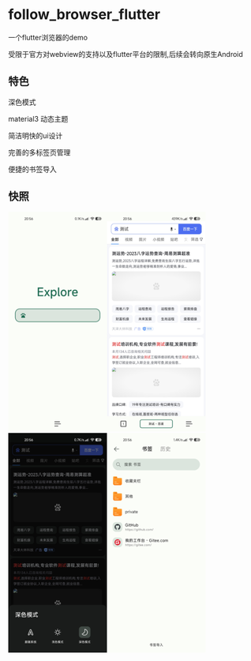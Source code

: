 # follow_browser_flutter

一个flutter浏览器的demo

受限于官方对webview的支持以及flutter平台的限制,后续会转向原生Android

## 特色

深色模式

material3 动态主题

简洁明快的ui设计

完善的多标签页管理

便捷的书签导入

## 快照
<img src="snapshot/snapshot1.jpg" alt="snapshot1" width="200px"/><img src="snapshot/snapshot2.jpg" alt="snapshot2" width="200px" /><img src="snapshot/snapshot3.jpg" alt="snapshot3" width="200px" /><img src="snapshot/snapshot4.jpg" alt="snapshot4" width="200px" />